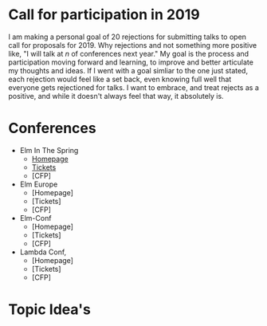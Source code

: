 # Call for participation in 2019
I am making a personal goal of 20 rejections for submitting talks to open call for proposals for 2019. Why rejections and not something more positive like, "I will talk at *n* of conferences next year." My goal is the process and participation moving forward and learning, to improve and better articulate my thoughts and ideas. If I went with a goal simliar to the one just stated, each rejection would feel like a set back, even knowing full well that everyone gets rejectioned for talks. I want to embrace, and treat rejects as a positive, and while it doesn't always feel that way, it absolutely is.

# Conferences

- Elm In The Spring
  - [Homepage](https://www.elminthespring.org/)
  - [Tickets](https://ti.to/elm-in-the-spring/chicago-2019/en)
  - [CFP]
- Elm Europe
  - [Homepage]
  - [Tickets]
  - [CFP]
- Elm-Conf
  - [Homepage]
  - [Tickets]
  - [CFP]
- Lambda Conf,
  - [Homepage]
  - [Tickets]
  - [CFP]

# Topic Idea's
